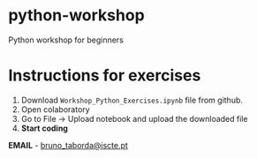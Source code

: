 # python-workshop
Python workshop for beginners

# Instructions for exercises
1. Download `Workshop_Python_Exercises.ipynb` file from github.
2. Open colaboratory
3. Go to File -> Upload notebook and upload the downloaded file
4. **Start coding**


**EMAIL** - bruno_taborda@iscte.pt
